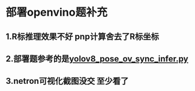 # 部署openvino题补充

## 1.R标推理效果不好 pnp计算舍去了R标坐标

## 2.部署题参考的是[yolov8_pose_ov_sync_infer.py](https://github.com/openvino-book/yolov8_openvino/blob/main/yolov8_pose_ov_sync_infer.py)

## 3.netron可视化截图没交 至少看了

